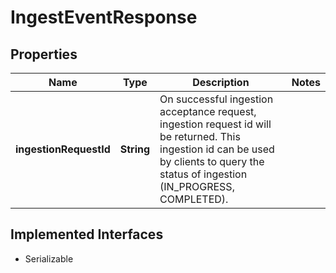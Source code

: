 

# IngestEventResponse


## Properties

| Name | Type | Description | Notes |
|------------ | ------------- | ------------- | -------------|
|**ingestionRequestId** | **String** | On successful ingestion acceptance request, ingestion request id will be returned. This ingestion id can be used by clients to query the status of ingestion (IN_PROGRESS, COMPLETED). |  |


## Implemented Interfaces

* Serializable


